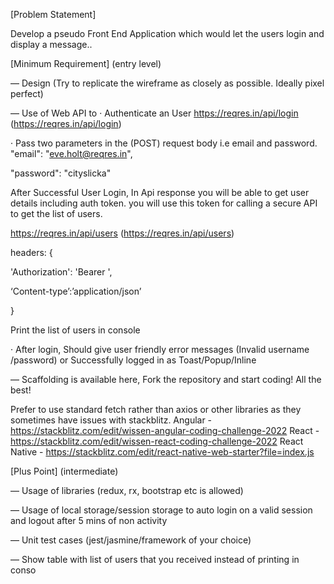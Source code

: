 [Problem Statement]

Develop a pseudo Front End Application which would let the users login and display a message..

[Minimum Requirement] (entry level)

— Design (Try to replicate the wireframe as closely as possible. Ideally pixel perfect)

— Use of Web API to · Authenticate an User https://reqres.in/api/login (https://reqres.in/api/login)

· Pass two parameters in the (POST) request body i.e email and password. "email": "eve.holt@reqres.in",

"password": "cityslicka"

After Successful User Login, In Api response you will be able to get user details including auth token. you will use this token for calling a secure API to get the list of users.

https://reqres.in/api/users (https://reqres.in/api/users)

headers: {

'Authorization': 'Bearer <token>',

‘Content-type’:’application/json’

}

Print the list of users in console

· After login, Should give user friendly error messages (Invalid username /password) or Successfully logged in as Toast/Popup/Inline

— Scaffolding is available here, Fork the repository and start coding! All the best!

Prefer to use standard fetch rather than axios or other libraries as they sometimes have issues with stackblitz. Angular - https://stackblitz.com/edit/wissen-angular-coding-challenge-2022 React - https://stackblitz.com/edit/wissen-react-coding-challenge-2022 React Native - https://stackblitz.com/edit/react-native-web-starter?file=index.js

[Plus Point] (intermediate)

— Usage of libraries (redux, rx, bootstrap etc is allowed)

— Usage of local storage/session storage to auto login on a valid session and logout after 5 mins of non activity

— Unit test cases (jest/jasmine/framework of your choice)

— Show table with list of users that you received instead of printing in conso